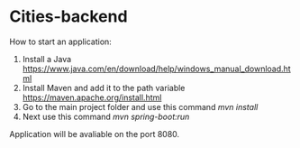 # Cities-backend

How to start an application:

1. Install a Java https://www.java.com/en/download/help/windows_manual_download.html
2. Install Maven and add it to the path variable https://maven.apache.org/install.html
3. Go to the main project folder and use this command <i>mvn install</i>
4. Next use this command <i>mvn spring-boot:run</i>

Application will be avaliable on the port 8080.
